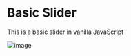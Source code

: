 # Basic Slider

This is a basic slider in vanilla JavaScript

![image](https://user-images.githubusercontent.com/47870821/150666681-44f05908-eb94-4ecf-bdfa-92f0b831c7ca.png)

